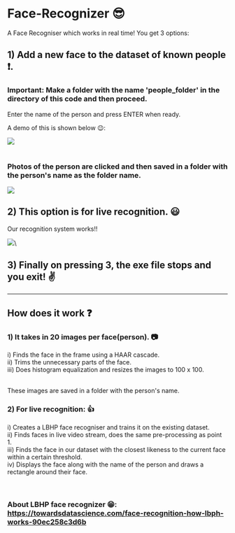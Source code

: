 # Face-Recognizer :sunglasses:
A Face Recogniser which works in real time!
You get 3 options:

## 1) Add a new face to the dataset of known people :heavy_exclamation_mark:.
  
 ### Important: Make a folder with the name 'people_folder' in the directory of this code and then proceed.
 Enter the name of the person and press ENTER when ready.
  
  
 A demo of this is shown below :wink::
  
  
  
 ![](https://github.com/junior08/Face-Recognizer/blob/master/add_face.gif) <br /><br />



 
 ### Photos of the person are clicked and then saved in a folder with the person's name as the folder name.
  
  
  ![](https://github.com/junior08/Face-Recognizer/blob/master/added_faces.png)
  
  



## 2)  This option is for live recognition. :smiley:


   Our recognition system works!!
    
    
  ![](https://github.com/junior08/Face-Recognizer/blob/master/live.gif)\\
    
    


## 3) Finally on pressing 3, the exe file stops and you exit!  :v:

  
  


_______________________________________________________________________________________________________________________________________



## How does it work :question:

### 1) It takes in 20 images per face(person). :camera:
  
   i) Finds the face in the frame using a HAAR cascade. <br />
  ii) Trims the unnecessary parts of the face. <br />
 iii) Does histogram equalization and resizes the images to 100 x 100. <br /><br />
 
 These images are saved in a folder with the person's name.
 
 
 
 ### 2) For live recognition: :+1:
 
   i) Creates a LBHP face recogniser and trains it on the existing dataset. <br />
   ii) Finds faces in live video stream, does the same pre-processing as point 1. <br />
  iii) Finds the face in our dataset with the closest likeness to the current face within a certain threshold. <br />
   iv) Displays the face along with the name of the person and draws a rectangle around their face.<br /><br /><br />
   
   
### About LBHP face recognizer :grin:: https://towardsdatascience.com/face-recognition-how-lbph-works-90ec258c3d6b
